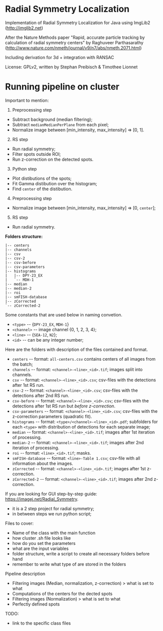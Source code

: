 # Radial Symmetry Localization
Implementation of Radial Symmetry Localization for Java using ImgLib2 (http://imglib2.net)

After the Nature Methods paper "Rapid, accurate particle tracking by calculation of radial symmetry centers" by Raghuveer Parthasarathy (http://www.nature.com/nmeth/journal/v9/n7/abs/nmeth.2071.html)

Including derivation for 3d + integration with RANSAC

License: GPLv2, written by Stephan Preibisch & Timothee Lionnet


# Running pipeline on cluster 

Important to mention:

1. Preprocessing step
- Subtract background (median filtering);
- Subtract `medianMedianPerPlane` from each pixel;
- Normalize image between [min_intensity, max_intensity] => [0, 1].

2. RS step 
- Run radial symmetry;
- Filter spots outside ROI;
- Run z-correction on the detected spots.

3. Python step
- Plot distibutions of the spots;
- Fit Gamma distibution over the histogram;
- Find `center` of the distibution. 

4. Preprocessing step
- Normalize image between [min_intensity, max_intensity] => [0, `center`];

5. RS step
- Run radial symmetry.

**Folders structure:**

```
|-- centers
|-- channels
|-- csv
|-- csv-2
|-- csv-before
|-- csv-parameters
|-- histograms
|   |-- DPY-23_EX
|   `-- MDH-1
|-- median
|-- median-2
|-- roi
|-- smFISH-database
|-- zCorrected
`-- zCorrected-2
```

Some constants that are used below in naming convetion.

- `<type>` -- {`DPY-23_EX`, `MDH-1`}
- `<channel>` -- image channel {0, 1, 2, 3, 4};
- `<line>` -- {`SEA-12`, `N2`};
- `<id>` -- can be any integer number;

Here are the folders with description of the files contained and format.

- `centers` -- format: `all-centers.csv` contains centers of all images from the batch; 
- `channels` -- format: `<channel>-<line>_<id>.tif`; images split into channels.
- `csv` -- format: `<channel>-<line>_<id>.csv`; csv-files with the detections after 1st RS run.
- `csv-2` -- format: `<channel>-<line>_<id>.csv`; csv-files with the detections after 2nd RS run.
- `csv-before` -- format: `<channel>-<line>_<id>.csv`; csv-files with the detections after 1st RS run but _before z-correction_.
- `csv-parameters` -- format: `<channel>-<line>_<id>.csv`; csv-files with the z-correction parameters (quadratic fit).
- `histograms` -- format: `<type>/<channel>-<line>_<id>.pdf`; subfolders for each `<type>` with distribution of detections for each separate image;
- `median` -- format: `<channel>-<line>_<id>.tif`; images after 1st iteration of processing.
- `median-2` -- format: `<channel>-<line>_<id>.tif`; images after 2nd iteration of processing.
- `roi` -- format: `<line>_<id>.tif`; masks.
- `smFISH-database` -- format: `<line>-Table 1.csv`; csv-file with all information about the images. 
- `zCorrected` -- format: `<channel>-<line>_<id>.tif`; images after 1st z-correction.
- `zCorrected-2` -- format: `<channel>-<line>_<id>.tif`; images after 2nd z-correction.

If you are looking for GUI step-by-step guide: https://imagej.net/Radial_Symmetry.


- it is a 2 step project for radial symmetry;
- in between steps we run python script;


Files to cover:
- Name of the class with the main function
- how cluster .sh file looks like
- how do you set the parameters 
- what are the input variables 
- folder structure, write a script to create all necessary folders before hand
- remember to write what type of are stored in the folders 


Pipeline description 
- Filtering images (Median, normalization, z-correction) > what is set to what
- Computations of the centers for the dected spots
- Filtering images (Normalization) > what is set to what
- Perfectly defined spots

TODO:
- link to the specific class files  